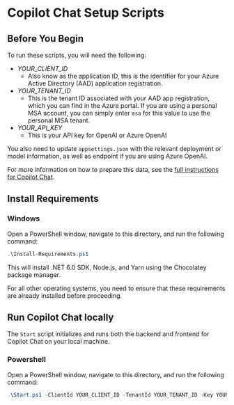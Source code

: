 # Copilot Chat Setup Scripts

## Before You Begin
To run these scripts, you will need the following:
- *YOUR_CLIENT_ID*
  - Also know as the application ID, this is the identifier for your Azure Active Directory (AAD) application registration.
- *YOUR_TENANT_ID*
  - This is the tenant ID associated with your AAD app registration, which you can find in the Azure portal. If you are using a personal MSA account, you can simply enter `msa` for this value to use the personal MSA tenant.
- *YOUR_API_KEY*
  - This is your API key for OpenAI or Azure OpenAI

You also need to update `appsettings.json` with the relevant deployment or model information, as well as endpoint if you are using Azure OpenAI.

For more information on how to prepare this data, see the [full instructions for Copilot Chat](../README.md).

## Install Requirements
### Windows
Open a PowerShell window, navigate to this directory, and run the following command:
```powershell
.\Install-Requirements.ps1
```
This will install .NET 6.0 SDK, Node.js, and Yarn using the Chocolatey package manager.

For all other operating systems, you need to ensure that these requirements are already installed before proceeding.

## Run Copilot Chat locally
The `Start` script initializes and runs both the backend and frontend for Copilot Chat on your local machine.

### Powershell
Open a PowerShell window, navigate to this directory, and run the following command:

```powershell
.\Start.ps1 -ClientId YOUR_CLIENT_ID -TenantId YOUR_TENANT_ID -Key YOUR_API_KEY
```
